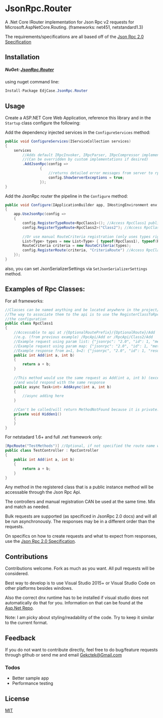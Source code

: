 # JsonRpc.Router
A .Net Core IRouter implementation for Json Rpc v2 requests for Microsoft.AspNetCore.Routing. (frameworks: net451, netstandard1.3)

The requirements/specifications are all based off of the [Json Rpc 2.0 Specification](http://www.jsonrpc.org/specification)

## Installation
##### NuGet: [JsonRpc.Router](https://www.nuget.org/packages/EdjCase.JsonRpc.Router/)

using nuget command line:
```cs
Install-Package EdjCase.JsonRpc.Router
```

## Usage
Create a ASP.NET Core Web Application, reference this library and in the `Startup` class configure the following:

Add the dependency injected services in the `ConfigureServices` method:
```cs
public void ConfigureServices(IServiceCollection services)
{
	services
    	//Adds default IRpcInvoker, IRpcParser, IRpcCompressor implementations to the services collection.
    	//(Can be overridden by custom implementations if desired)
	    .AddJsonRpc(config =>
				{
					//returns detailed error messages from server to rpcresponses
					config.ShowServerExceptions = true;
				});
}
```

Add the JsonRpc router the pipeline in the `Configure` method:
```cs
public void Configure(IApplicationBuilder app, IHostingEnvironment env, ILoggerFactory loggerFactory)
{
	app.UseJsonRpc(config =>
	{
		config.RegisterTypeRoute<RpcClass1>(); //Access RpcClass1 public methods at '/'
		config.RegisterTypeRoute<RpcClass2>("Class2"); //Access RpcClass2 public methods at '/Class2'
		
		//Or use manual RouteCriteria registration (only uses types right now but will have more features in the future)
		List<Type> types = new List<Type> { typeof(RpcClass1), typeof(RpcClass2) };
		RouteCriteria criteria = new RouteCriteria(types);
		config.RegisterRoute(criteria, "CriteriaRoute") //Access RpcClass1 and RpcClass2 from '/CriteriaRoute'
	});
}
```
also, you can set JsonSerializerSettings via `SetJsonSerializerSettings` method.

## Examples of Rpc Classes:

For all frameworks:
```cs
//Classes can be named anything and be located anywhere in the project/solution
//The way to associate them to the api is to use the RegisterClassToRpcRoute<T> method in
//the configuration
public class RpcClass1
{
    //Accessable to api at /{OptionalRoutePrefix}/{OptionalRoute}/Add 
    //e.g. (from previous example) /RpcApi/Add or /RpcApi/Class2/Add
    //Example request using param list: {"jsonrpc": "2.0", "id": 1, "method": "Add", "params": [1,2]}
    //Example request using param map: {"jsonrpc": "2.0", "id": 1, "method": "Add", "params": {"a": 1, "b": 2}}
    //Example response from a=1, b=2: {"jsonrpc", "2.0", "id": 1, "result": 3}
    public int Add(int a, int b)
    {
        return a + b;
    }
    
    //This method would use the same request as Add(int a, int b) (except method would be 'AddAsync') 
    //and would respond with the same response
    public async Task<int> AddAsync(int a, int b)
    {
        //async adding here
    }
    
    //Can't be called/will return MethodNotFound because it is private. Same with all non-public/static methods.
    private void Hidden1()
    {
    }
}
```

For netstadard 1.6+ and full .net framework only:
```cs
[RpcRoute("TestMethods")] //Optional, if not specified the route name would be 'Test' (based off the controller type name)
public class TestController : RpcController
{
	public int Add(int a, int b)
	{
		return a + b;
	}
}
```

Any method in the registered class that is a public instance method will be accessable through the Json Rpc Api.

The controllers and manual registration CAN be used at the same time. Mix and match as needed.

Bulk requests are supported (as specificed in JsonRpc 2.0 docs) and will all be run asynchronously. The responses may be in a different order than the requests.

On specifics on how to create requests and what to expect from responses, use the [Json Rpc 2.0 Specification](http://www.jsonrpc.org/specification).

## Contributions

Contributions welcome. Fork as much as you want. All pull requests will be considered.

Best way to develop is to use Visual Studio 2015+ or Visual Studio Code on other platforms besides windows.

Also the correct dnx runtime has to be installed if visual studio does not automatically do that for you. 
Information on that can be found at the [Asp.Net Repo](https://github.com/aspnet/Home).

Note: I am picky about styling/readability of the code. Try to keep it similar to the current format. 

## Feedback
If you do not want to contribute directly, feel free to do bug/feature requests through github or send me and email [Gekctek@Gmail.com](mailto:Gekctek@Gmail.com)

### Todos

 - Better sample app
 - Performance testing

License
----
[MIT](https://raw.githubusercontent.com/Gekctek/JsonRpc.Router/master/LICENSE)
